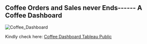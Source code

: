  ## Coffee Orders and Sales never Ends------ A Coffee Dashboard 

![Coffee_Dashboard](https://github.com/user-attachments/assets/1810a192-a3fe-4184-a2bd-0953d11553b6)

Kindly check here: [Coffee Dashboard Tableau Public](https://public.tableau.com/app/profile/ashritha.gugire6328/viz/CoffeeOrdersandSalesNeverEnds---ACoffeeDashboard/CofeeAnalysis)
